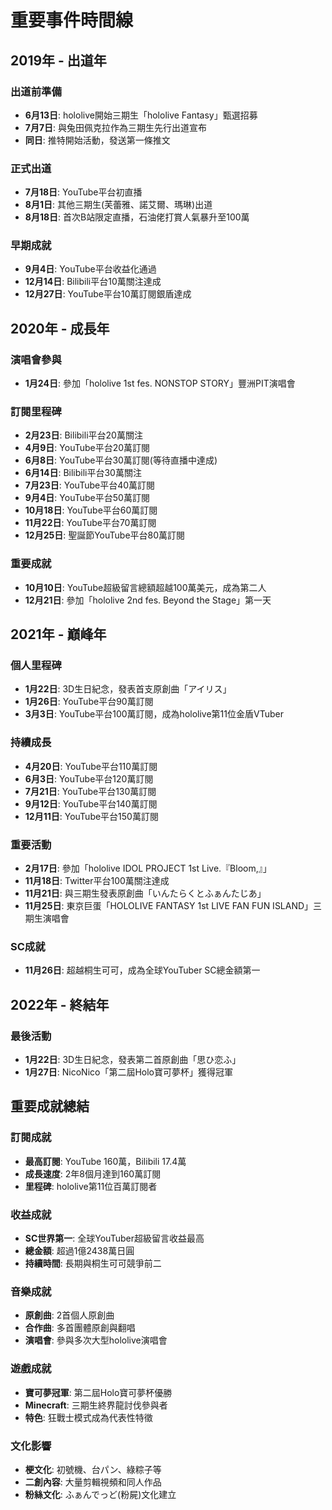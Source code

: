 # 重要事件時間線

## 2019年 - 出道年
### 出道前準備
- **6月13日**: hololive開始三期生「hololive Fantasy」甄選招募
- **7月7日**: 與兔田佩克拉作為三期生先行出道宣布
- **同日**: 推特開始活動，發送第一條推文

### 正式出道
- **7月18日**: YouTube平台初直播
- **8月1日**: 其他三期生(芙蕾雅、諾艾爾、瑪琳)出道
- **8月18日**: 首次B站限定直播，石油佬打賞人氣暴升至100萬

### 早期成就
- **9月4日**: YouTube平台收益化通過
- **12月14日**: Bilibili平台10萬關注達成
- **12月27日**: YouTube平台10萬訂閱銀盾達成

## 2020年 - 成長年
### 演唱會參與
- **1月24日**: 參加「hololive 1st fes. NONSTOP STORY」豐洲PIT演唱會

### 訂閱里程碑
- **2月23日**: Bilibili平台20萬關注
- **4月9日**: YouTube平台20萬訂閱
- **6月8日**: YouTube平台30萬訂閱(等待直播中達成)
- **6月14日**: Bilibili平台30萬關注
- **7月23日**: YouTube平台40萬訂閱
- **9月4日**: YouTube平台50萬訂閱
- **10月18日**: YouTube平台60萬訂閱
- **11月22日**: YouTube平台70萬訂閱
- **12月25日**: 聖誕節YouTube平台80萬訂閱

### 重要成就
- **10月10日**: YouTube超級留言總額超越100萬美元，成為第二人
- **12月21日**: 參加「hololive 2nd fes. Beyond the Stage」第一天

## 2021年 - 巔峰年
### 個人里程碑
- **1月22日**: 3D生日紀念，發表首支原創曲「アイリス」
- **1月26日**: YouTube平台90萬訂閱
- **3月3日**: YouTube平台100萬訂閱，成為hololive第11位金盾VTuber

### 持續成長
- **4月20日**: YouTube平台110萬訂閱
- **6月3日**: YouTube平台120萬訂閱
- **7月21日**: YouTube平台130萬訂閱
- **9月12日**: YouTube平台140萬訂閱
- **12月11日**: YouTube平台150萬訂閱

### 重要活動
- **2月17日**: 參加「hololive IDOL PROJECT 1st Live.『Bloom,』」
- **11月18日**: Twitter平台100萬關注達成
- **11月21日**: 與三期生發表原創曲「いんたらくとふぁんたじあ」
- **11月25日**: 東京巨蛋「HOLOLIVE FANTASY 1st LIVE FAN FUN ISLAND」三期生演唱會

### SC成就
- **11月26日**: 超越桐生可可，成為全球YouTuber SC總金額第一

## 2022年 - 終結年
### 最後活動
- **1月22日**: 3D生日紀念，發表第二首原創曲「思ひ恋ふ」
- **1月27日**: NicoNico「第二屆Holo寶可夢杯」獲得冠軍


## 重要成就總結
### 訂閱成就
- **最高訂閱**: YouTube 160萬，Bilibili 17.4萬
- **成長速度**: 2年8個月達到160萬訂閱
- **里程碑**: hololive第11位百萬訂閱者

### 收益成就
- **SC世界第一**: 全球YouTuber超級留言收益最高
- **總金額**: 超過1億2438萬日圓
- **持續時間**: 長期與桐生可可競爭前二

### 音樂成就
- **原創曲**: 2首個人原創曲
- **合作曲**: 多首團體原創與翻唱
- **演唱會**: 參與多次大型hololive演唱會

### 遊戲成就
- **寶可夢冠軍**: 第二屆Holo寶可夢杯優勝
- **Minecraft**: 三期生終界龍討伐參與者
- **特色**: 狂戰士模式成為代表性特徵

### 文化影響
- **梗文化**: 初號機、台パン、綠粽子等
- **二創內容**: 大量剪輯視頻和同人作品
- **粉絲文化**: ふぁんでっど(粉屍)文化建立
